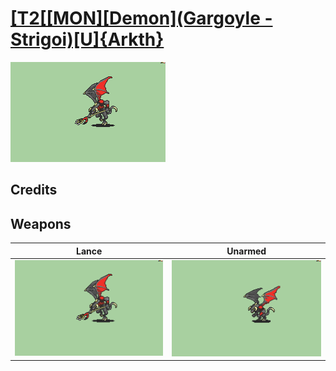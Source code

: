 # [\[T2\[\[MON\]\[Demon\]\(Gargoyle - Strigoi\)\[U\]{Arkth}](./%5BT2%5B%5BMON%5D%5BDemon%5D(Gargoyle%20-%20Strigoi)%5BU%5D%7BArkth%7D)

<img src="./2.%20Lance/Lance_000.png" alt="[T2[[MON][Demon](Gargoyle - Strigoi)[U]{Arkth} standing" />

## Credits



## Weapons


|Lance |Unarmed |
|  :---: | :---: |
| <img alt="Lance animation" src="./2.%20Lance/Lance.gif" /> | <img alt="Unarmed animation" src="./8.%20Unarmed/Unarmed.gif" /> |

